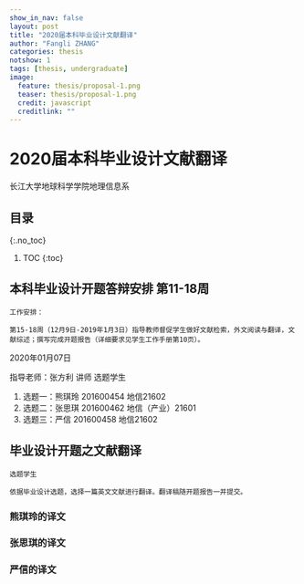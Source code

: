 ```yaml
---
show_in_nav: false
layout: post
title: "2020届本科毕业设计文献翻译"
author: "Fangli ZHANG"
categories: thesis
notshow: 1
tags: [thesis, undergraduate]
image:
  feature: thesis/proposal-1.png
  teaser: thesis/proposal-1.png
  credit: javascript
  creditlink: ""
---
```




# 2020届本科毕业设计文献翻译

长江大学地球科学学院地理信息系

## 目录
{:.no_toc}
1. TOC
{:toc}


## 本科毕业设计开题答辩安排 第11-18周

```
工作安排：

第15-18周（12月9日-2019年1月3日）指导教师督促学生做好文献检索，外文阅读与翻译，文献综述；撰写完成开题报告（详细要求见学生工作手册第10页）。

```

2020年01月07日

指导老师：张方利 讲师
选题学生
1. 选题一：熊琪玲 201600454 地信21602
2. 选题二：张思琪 201600462 地信（产业）21601
3. 选题三：严信 201600458 地信21602

## 毕业设计开题之文献翻译
```
选题学生

依据毕业设计选题，选择一篇英文文献进行翻译。翻译稿随开题报告一并提交。
```

### 熊琪玲的译文
### 张思琪的译文
### 严信的译文
